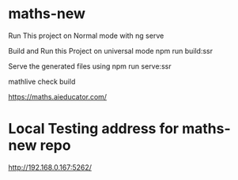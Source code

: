 # maths-new

Run This project on Normal mode with ng serve

Build and Run this Project on universal mode npm run build:ssr

Serve the generated files using npm run serve:ssr

mathlive check build

https://maths.aieducator.com/

# Local Testing address for maths-new repo

http://192.168.0.167:5262/
